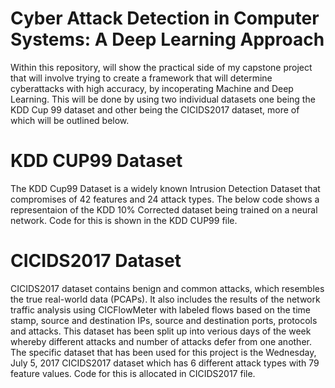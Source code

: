 # Cyber Attack Detection in Computer Systems: A Deep Learning Approach 

Within this repository, will show the practical side of my capstone project that will involve trying to create a framework that will determine cyberattacks with high accuracy, by incoperating Machine and Deep Learning.  This will be done by using two individual datasets one being the KDD Cup 99 dataset and other being the CICIDS2017 dataset, more of which will be outlined below. 

# KDD CUP99 Dataset

The KDD Cup99 Dataset is a widely known Intrusion Detection Dataset that compromises of 42 features and 24 attack types. The below code shows a representaion of the KDD 10% Corrected dataset being trained on a neural network. Code for this is shown in the KDD CUP99 file. 

# CICIDS2017 Dataset 

CICIDS2017 dataset contains benign and common attacks, which resembles the true real-world data (PCAPs). It also includes the results of the network traffic analysis using CICFlowMeter with labeled flows based on the time stamp, source and destination IPs, source and destination ports, protocols and attacks. This dataset has been split up into verious days of the week whereby different attacks and number of attacks defer from one another. The specific dataset that has been used for this project is the Wednesday, July 5, 2017 CICIDS2017 dataset which has 6 different attack types with 79 feature values. Code for this is allocated in CICIDS2017 file. 

